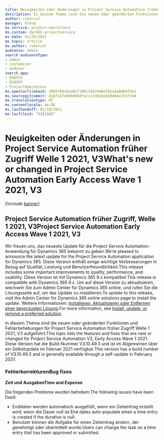 ```yaml
---
title: Neuigkeiten oder Änderungen in Project Service Automation früher Zugriff Welle 1 2021, V3
description: In diesem Thema sind die neuen oder geänderten Funktionen und Fehlerbehebungen für Project Service Automation früher Zugriff Welle 1 2021, V3.
author: ruhercul
manager: kfend
ms.service: project-operations
ms.custom: dyn365-projectservice
ms.date: 01/29/2021
ms.topic: article
ms.author: ruhercul
audience: Admin
search.audienceType:
- admin
- customizer
- enduser
search.app:
- D365CE
- D365PS
- ProjectOperations
ms.openlocfilehash: 3895f06c6a401f200cf832940ef85eaa8d66fbb2
ms.sourcegitcommit: 418fa1fe9d605b8faccc2d5dee1b04b4e753f194
ms.translationtype: HT
ms.contentlocale: de-DE
ms.lasthandoff: 02/10/2021
ms.locfileid: "5151162"
---
```

# <a name="whats-new-or-changed-in-project-service-automation-early-access-wave-1-2021-v3"></a><span data-ttu-id="714a6-103">Neuigkeiten oder Änderungen in Project Service Automation früher Zugriff Welle 1 2021, V3</span><span class="sxs-lookup"><span data-stu-id="714a6-103">What's new or changed in Project Service Automation Early Access Wave 1 2021, V3</span></span>

[!include [banner](../includes/psa-now-project-operations.md)]

## <a name="project-service-automation-early-access-wave-1-2021-v3"></a><span data-ttu-id="714a6-104">Project Service Automation früher Zugriff, Welle 1 2021, V3</span><span class="sxs-lookup"><span data-stu-id="714a6-104">Project Service Automation Early Access Wave 1 2021, V3</span></span>

<span data-ttu-id="714a6-105">Wir freuen uns, das neueste Update für die Project Service Automation-Anwendung für Dynamics 365 bekannt zu geben.</span><span class="sxs-lookup"><span data-stu-id="714a6-105">We’re pleased to announce the latest update for the Project Service Automation application for Dynamics 365.</span></span> <span data-ttu-id="714a6-106">Diese Version enthält einige wichtige Verbesserungen in Bezug auf Qualität, Leistung und Benutzerfreundlichkeit.</span><span class="sxs-lookup"><span data-stu-id="714a6-106">This release includes some important improvements to quality, performance, and usability.</span></span> <span data-ttu-id="714a6-107">Diese Version ist mit Dynamics 365 9.x kompatibel.</span><span class="sxs-lookup"><span data-stu-id="714a6-107">This release is compatible with Dynamics 365 9.x.</span></span> <span data-ttu-id="714a6-108">Um auf diese Version zu aktualisieren, wechseln Sie zum Admin Center für Dynamics 365 online, und rufen Sie die Lösungsseite auf, um das Update zu installieren.</span><span class="sxs-lookup"><span data-stu-id="714a6-108">To update to this release, visit the Admin Center for Dynamics 365 online solutions page to install the update.</span></span> <span data-ttu-id="714a6-109">Weitere Informationen: [Installieren, Aktualisieren oder Entfernen einer bevorzugten Lösung](https://docs.microsoft.com/power-platform/admin/install-remove-preferred-solution).</span><span class="sxs-lookup"><span data-stu-id="714a6-109">For more information, see [Install, update, or remove a preferred solution](https://docs.microsoft.com/power-platform/admin/install-remove-preferred-solution).</span></span>

<span data-ttu-id="714a6-110">In diesem Thema sind die neuen oder geänderten Funktionen und Fehlerbehebungen für Project Service Automation früher Zugriff Welle 1 2021, V3 aufgeführt.</span><span class="sxs-lookup"><span data-stu-id="714a6-110">This topic lists the features and fixes that are new or changed for Project Service Automation V3, Early Access Wave 1 2021.</span></span> <span data-ttu-id="714a6-111">Diese Version hat die Build-Nummer V3.10.49.3 und ist im Allgemeinen über ein Selbstupdate im Februar 2021 verfügbar.</span><span class="sxs-lookup"><span data-stu-id="714a6-111">This version has a build number of V3.10.49.3 and is generally available through a self-update in February 2021.</span></span>


### <a name="bug-fixes"></a><span data-ttu-id="714a6-112">Fehlerkorrekturen</span><span class="sxs-lookup"><span data-stu-id="714a6-112">Bug fixes</span></span>

<span data-ttu-id="714a6-113">**Zeit und Ausgaben**</span><span class="sxs-lookup"><span data-stu-id="714a6-113">**Time and Expense**</span></span>

<span data-ttu-id="714a6-114">Die folgenden Probleme wurden behoben:</span><span class="sxs-lookup"><span data-stu-id="714a6-114">The following issues have been fixed:</span></span>

- <span data-ttu-id="714a6-115">Enddaten werden automatisch ausgefüllt, wenn ein Zeiteintrag erstellt wird, wenn die Dauer null ist.</span><span class="sxs-lookup"><span data-stu-id="714a6-115">End dates auto-populate when a time entry is created if the duration is null.</span></span>
- <span data-ttu-id="714a6-116">Benutzer können die Aufgabe für einen Zeiteintrag ändern, der genehmigt oder übermittelt wurde.</span><span class="sxs-lookup"><span data-stu-id="714a6-116">Users can change the task on a time entry that has been approved or submitted.</span></span>
